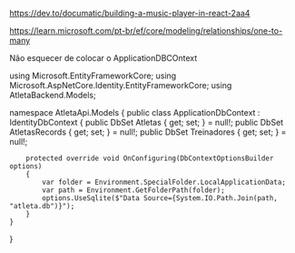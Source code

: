 https://dev.to/documatic/building-a-music-player-in-react-2aa4


https://learn.microsoft.com/pt-br/ef/core/modeling/relationships/one-to-many

Não esquecer de colocar o ApplicationDBCOntext

using Microsoft.EntityFrameworkCore;
using Microsoft.AspNetCore.Identity.EntityFrameworkCore;
using AtletaBackend.Models;

namespace AtletaApi.Models
{
    public class ApplicationDbContext : IdentityDbContext
    {
        public DbSet<Atleta> Atletas { get; set; } = null!;
        public DbSet<AtletaRecord> AtletasRecords { get; set; } = null!;
        public DbSet<Treinador> Treinadores { get; set; } = null!;
        
        protected override void OnConfiguring(DbContextOptionsBuilder options)
        {
            var folder = Environment.SpecialFolder.LocalApplicationData;
            var path = Environment.GetFolderPath(folder);
            options.UseSqlite($"Data Source={System.IO.Path.Join(path, "atleta.db")}");
        }
    }
}
